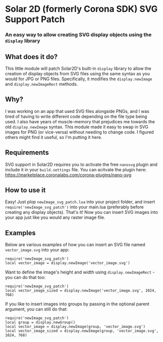 # Solar 2D (formerly Corona SDK) SVG Support Patch
### An easy way to allow creating SVG display objects using the `display` library

## What does it do?
This little module will patch Solar2D's built-in `display` library to allow the creation of display objects from SVG files using the same syntax as you would for JPG or PNG files. Specifically, it modifies the `display.newImage` and `display.newImageRect` methods.

## Why?
I was working on an app that used SVG files alongside PNGs, and I was tired of having to write different code depending on the file type being used. I also have years of muscle-memory that prejudices me towards the old `display.newImage` syntax. This module made it easy to swap in SVG images for PNG (or vice-versa) without needing to change code. I figured others might find it useful, so I'm putting it here.

## Requirements
SVG support in Solar2D requires you to activate the free `nanosvg` plugin and include it in your `build.settings` file. You can acitvate the plugin here: https://marketplace.coronalabs.com/corona-plugins/nano-svg

## How to use it
Easy! Just plop `newImage_svg_patch.lua` into your project folder, and insert `require('newImage_svg_patch')` into your main.lua (preferably before creating any display objects). That's it! Now you can insert SVG images into your app just like you would any raster image file.

## Examples
Below are various examples of how you can insert an SVG file named `vector_image.svg` into your app:
```
require('newImage_svg_patch')
local vector_image = display.newImage('vector_image.svg')
```
Want to define the image's height and width using `display.newImageRect` - you can do that too:
```
require('newImage_svg_patch')
local vector_image_sized = display.newImage('vector_image.svg', 1024, 768)
```
If you like to insert images into groups by passing in the optional parent argument, you can still do that:
```
require('newImage_svg_patch')
local group = display.newGroup()
local vector_image = display.newImage(group, 'vector_image.svg')
local vector_image_sized = display.newImage(group, 'vector_image.svg', 1024, 768)
```
